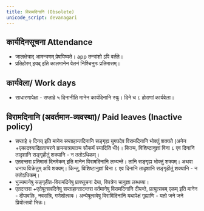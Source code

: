 ```yaml
---
title: विरामदिनानि (Obsolete)
unicode_script: devanagari
---
```


## कार्यदिनसूचना Attendance 
- जालक्षेत्राद् आमन्त्रणम् प्रेषयिष्यते। app तन्त्रांशो ऽपि वर्तते।
- प्रतिहोरम् इयद् इति कालमानेन वेतनं निश्चिनुमः प्रतिमासम्।

## कार्यवेला/ Work days
- साधारणापेक्षा - सप्ताहे ५ दिनानीति मानेन कार्यदिनानि स्युः। दिने च ८ होराणां कार्यवेला। 

## विरामदिनानि (अवर्तमान-व्यवस्था)/ Paid leaves (Inactive policy)
- सप्ताहे २ दिनय् इति मानेन सप्ताहान्तदिनानि सङ्गृह्य युगपदेव विरामदिनानि भोक्तुं शक्यते (अनेन +एकादश्यादिव्रताचरणे ग्रामयात्रायाञ्च सौकर्यं स्यादिति धीः)। किञ्च, विशिष्टानुज्ञां विना ८ एव दिनानि तादृशानि सङ्गृहीतुं शक्यानि - न ततोऽधिकम्। 
- एतदन्तरा प्रतिमासं दिनमेकम् इति मानेन विरामदिनानि लभ्यन्ते। तानि सङ्गृह्य भोक्तुं शक्यम्। अथवा धनाय विक्रेतुम् अपि शक्यम्। किन्तु, विशिष्टानुज्ञां विना ८ एव दिनानि तादृशानि सङ्गृहीतुं शक्यानि - न ततोऽधिकम्।
- भुज्यमानेषु सङ्गृहीत-विरामदिनेषु प्राक्सूचना देया, विपत्रेण चानुज्ञा लब्धव्या।
- एतदन्तरा +एतेषूत्सवदिनेषु सप्ताहान्तादन्तरा वर्तमानेषु विरामदिनानि दीयन्ते, प्रत्युत्सवम् एकम् इति मानेन - दीपावलिः, नवरात्रि, गणेशोत्सवः। अन्येषूत्सवेषु विरामिदिनानि यथापेक्षं गृह्याणि - यतो जने जने प्रियोत्सवो भिन्नः।